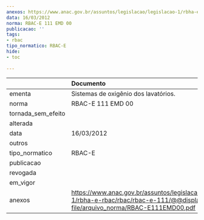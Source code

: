 ```yaml
---
anexos: https://www.anac.gov.br/assuntos/legislacao/legislacao-1/rbha-e-rbac/rbac/rbac-e-111/@@display-file/arquivo_norma/RBAC-E111EMD00.pdf
data: 16/03/2012
norma: RBAC-E 111 EMD 00
publicacao: ''
tags:
- rbac
tipo_normatico: RBAC-E
hide: 
- toc 
 
---
```


|                    | Documento                                                                                                                            |
|:-------------------|:-------------------------------------------------------------------------------------------------------------------------------------|
| ementa             | Sistemas de oxigênio dos lavatórios.                                                                                                 |
| norma              | RBAC-E 111 EMD 00                                                                                                                    |
| tornada_sem_efeito |                                                                                                                                      |
| alterada           |                                                                                                                                      |
| data               | 16/03/2012                                                                                                                           |
| outros             |                                                                                                                                      |
| tipo_normatico     | RBAC-E                                                                                                                               |
| publicacao         |                                                                                                                                      |
| revogada           |                                                                                                                                      |
| em_vigor           |                                                                                                                                      |
| anexos             | https://www.anac.gov.br/assuntos/legislacao/legislacao-1/rbha-e-rbac/rbac/rbac-e-111/@@display-file/arquivo_norma/RBAC-E111EMD00.pdf |